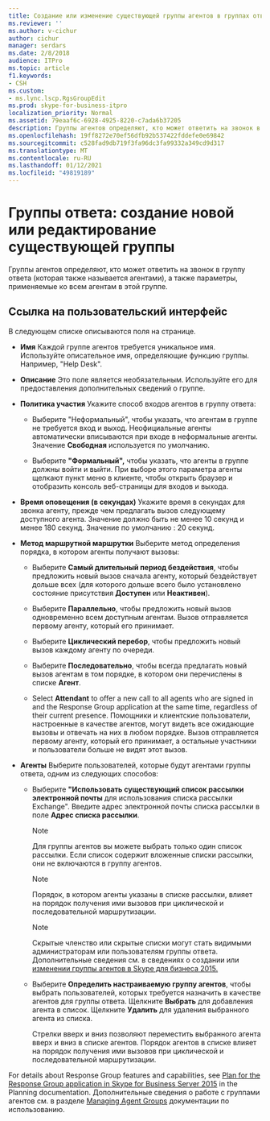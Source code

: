 ```yaml
---
title: Создание или изменение существующей группы агентов в группах ответа
ms.reviewer: ''
ms.author: v-cichur
author: cichur
manager: serdars
ms.date: 2/8/2018
audience: ITPro
ms.topic: article
f1.keywords:
- CSH
ms.custom:
- ms.lync.lscp.RgsGroupEdit
ms.prod: skype-for-business-itpro
localization_priority: Normal
ms.assetid: 79eaaf6c-6928-4925-8220-c7ada6b37205
description: Группы агентов определяют, кто может ответить на звонок в группу ответа (которая также называется агентами), а также параметры, применяемые ко всем агентам в этой группе.
ms.openlocfilehash: 19ff8272e70ef56dfb92b537422fddefe0e69842
ms.sourcegitcommit: c528fad9db719f3fa96dc3fa99332a349cd9d317
ms.translationtype: MT
ms.contentlocale: ru-RU
ms.lasthandoff: 01/12/2021
ms.locfileid: "49819189"
---
```

# <a name="response-groups-create-new-or-edit-existing-agent-group"></a>Группы ответа: создание новой или редактирование существующей группы

Группы агентов определяют, кто может ответить на звонок в группу ответа (которая также называется агентами), а также параметры, применяемые ко всем агентам в этой группе.

## <a name="ui-reference"></a>Ссылка на пользовательский интерфейс

В следующем списке описываются поля на странице.

- **Имя** Каждой группе агентов требуется уникальное имя. Используйте описательное имя, определяющие функцию группы. Например, "Help Desk".

- **Описание** Это поле является необязательным. Используйте его для предоставления дополнительных сведений о группе.

- **Политика участия** Укажите способ входов агентов в группу ответа:

  - Выберите  "Неформальный", чтобы указать, что агентам в группе не требуется вход и выход. Неофициальные агенты автоматически вписываются при входе в неформальные агенты. Значение **Свободная** используется по умолчанию.

  - Выберите **"Формальный",** чтобы указать, что агенты в группе должны войти и выйти. При выборе этого параметра агенты щелкают пункт меню в клиенте, чтобы открыть браузер и отобразить консоль веб-страницы для входов и выхода.

- **Время оповещения (в секундах)** Укажите время в секундах для звонка агенту, прежде чем предлагать вызов следующему доступного агента. Значение должно быть не менее 10 секунд и менее 180 секунд. Значение по умолчанию : 20 секунд.

- **Метод маршрутной маршрутки** Выберите метод определения порядка, в котором агенты получают вызовы:

  - Выберите **Самый длительный период бездействия**, чтобы предложить новый вызов сначала агенту, который бездействует дольше всех (для которого дольше всего было установлено состояние присутствия **Доступен** или **Неактивен**).

  - Выберите **Параллельно**, чтобы предложить новый вызов одновременно всем доступным агентам. Вызов отправляется первому агенту, который его принимает.

  - Выберите **Циклический перебор**, чтобы предложить новый вызов каждому агенту по очереди.

  - Выберите **Последовательно**, чтобы всегда предлагать новый вызов агентам в том порядке, в котором они перечислены в списке **Агент**.

  - Select **Attendant** to offer a new call to all agents who are signed in and the Response Group application at the same time, regardless of their current presence. Помощники и клиентские пользователи, настроенные в качестве агентов, могут видеть все ожидающие вызовы и отвечать на них в любом порядке. Вызов отправляется первому агенту, который его принимает, а остальные участники и пользователи больше не видят этот вызов.

- **Агенты** Выберите пользователей, которые будут агентами группы ответа, одним из следующих способов:

  - Выберите **"Использовать существующий список рассылки электронной почты** для использования списка рассылки Exchange". Введите адрес электронной почты списка рассылки в поле **Адрес списка рассылки**.

    > [!NOTE]
    > Для группы агентов вы можете выбрать только один список рассылки. Если список содержит вложенные списки рассылки, они не включаются в группу агентов.

    > [!NOTE]
    > Порядок, в котором агенты указаны в списке рассылки, влияет на порядок получения ими вызовов при циклической и последовательной маршрутизации.

    > [!NOTE]
    > Скрытые членство или скрытые списки могут стать видимыми администраторам или пользователям группы ответа. Дополнительные сведения см. в сведениях о создании или [изменении группы агентов в Skype для бизнеса 2015.](../../deploy/deploy-enterprise-voice/create-or-modify-an-agent-group.md)

  - Выберите **Определить настраиваемую группу агентов**, чтобы выбрать пользователей, которых требуется назначить в качестве агентов для группы ответа. Щелкните **Выбрать** для добавления агента в список. Щелкните **Удалить** для удаления выбранного агента из списка.

    Стрелки вверх и вниз позволяют переместить выбранного агента вверх и вниз в списке агентов. Порядок агентов в списке влияет на порядок получения ими вызовов при циклической и последовательной маршрутизации.

For details about Response Group features and capabilities, see [Plan for the Response Group application in Skype for Business Server 2015](../../plan-your-deployment/enterprise-voice-solution/response-group.md) in the Planning documentation. Дополнительные сведения о работе с группами агентов см. в разделе [Managing Agent Groups](https://technet.microsoft.com/library/36084cdc-38f1-4c45-922f-f81c7e86210c.aspx) документации по использованию.


